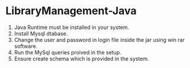 # LibraryManagement-Java
1. Java Runtime must be installed in your system.
2. Install Mysql dtabase.
3. Change the user and password in login file inside the jar using win rar software.
4. Run the MySql queries proived in the setup.
3. Ensure create schema which is provided in the system.
